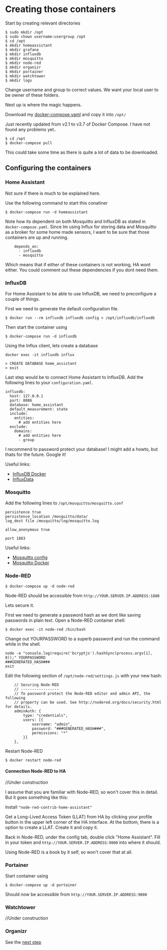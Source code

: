 # Creating those containers

Start by creating relevant directories

```
$ sudo mkdir /opt
$ sudo chown username:usergroup /opt
$ cd /opt
$ mkdir homeassistant
$ mkdir grafana
$ mkdir influxdb
$ mkdir mosquitto
$ mkdir node-red
$ mkdir organizr
$ mkdir portainer
$ mkdir watchtower
$ mkdir logs
```
Change username and group to correct values. We want your local user to be owner of these folders.

Next up is where the magic happens.

Download my [docker-compose.yaml](https://gist.github.com/EarlTheCurl/6ccba652616ec9cac3c2538b838ab06e) and copy it into `/opt/`

Just recently updated from v2.1 to v3.7 of Docker Compose. I have not found any problems yet..

```
$ cd /opt
$ docker-compose pull
```

This could take some time as there is quite a lot of data to be downloaded.


## Configuring the containers

### Home Assistant
Not sure if there is much to be explained here.

Use the following command to start this conatiner
```
$ docker-compose run -d homeassistant
```

Note how its dependent on both Mosquitto and InfluxDB as stated in `docker-compose.yaml`. Since Im using Influx for storing data and Mosquitto as a broker for some home made sensors, I want to be sure that those containers are up and running.

```
    depends_on:
      - influxdb
      - mosquitto
```

Which means that if either of these containers is not working, HA wont either. You could comment out these dependencies if you dont need them.



### InfluxDB
For Home Assistant to be able to use InfluxDB, we need to preconfigure a couple of things. 


First we need to generate the default configuration file.
```
$ docker run --rm influxdb influxdb config > /opt/influxdb/influxdb
```

Then start the container using

```
$ docker-compose run -d influxdb
```

Using the Influx client, lets create a database
```
docker exec -it influxdb influx

> CREATE DATABASE home_assistant
> exit
```


Last step would be to connect Home Assistant to InfluxDB. Add the following lines to your `configuration.yaml`. 

```
influxdb:
  host: 127.0.0.1
  port: 8086
  database: home_assistant
  default_measurement: state
  include:
    entities:
      # add entities here
  exclude:
    domains:
      # add entities here
      - group
```

I recommend to password protect your database! I might add a howto, but thats for the future. Google it!



Useful links:
- [InfluxDB Docker](https://hub.docker.com/_/influxdb/)
- [InfluxData](https://docs.influxdata.com/influxdb/v1.7/introduction/installation/)


### Mosquitto
Add the following lines to 
`/opt/mosquitto/mosquitto.conf`

```
persistence true
persistence_location /mosquitto/data/
log_dest file /mosquitto/log/mosquitto.log

allow_anonymous true

port 1883
```

Useful links:
- [Mosquitto config](https://mosquitto.org/man/mosquitto-conf-5.html)
- [Mosquitto Docker](https://hub.docker.com/_/eclipse-mosquitto/)




### Node-RED
```
$ docker-compose up -d node-red
```
Node-RED should be accessible from `http://YOUR.SERVER.IP.ADDRESS:1880`

Lets secure it.

First we need to generate a password hash as we dont like saving passwords in plain text. Open a Node-RED container shell:
```
$ docker exec -it node-red /bin/bash
```

Change out YOURPASSWORD to a superb password and run the command while in the shell.

```
node -e "console.log(require('bcryptjs').hashSync(process.argv[1], 8));" YOURPASSWORD
###GENERATED_HASH###
exit
```

Edit the following section of  `/opt/node-red/settings.js` with your new hash:
```
    // Securing Node-RED
    // -----------------
    // To password protect the Node-RED editor and admin API, the following
    // property can be used. See http://nodered.org/docs/security.html for details.
    adminAuth: {
        type: "credentials",
        users: [{
            username: "admin",
            password: "###GENERATED_HASH###",
            permissions: "*"
        }]
    },
```

Restart Node-RED
```
$ docker restart node-red
```



#### Connection Node-RED to HA
//Under construction

I assume that you are familiar with Node-RED, so won't cover this in detail. But it goes something like this:

Install `"node-red-contrib-home-assistant"`

Get a Long-Lived Access Token (LLAT) from HA by clicking your profile button in the upper left corner of the HA interface. At the bottom, there is a option to create a LLAT. Create it and copy it.

Back in Node-RED, under the config tab, double click "Home Assistant". Fill in your token and `http://YOUR.SERVER.IP.ADDRESS:9000` into where it should.

Using Node-RED is a book by it self, so won't cover that at all. 



### Portainer
Start container using
```
$ docker-compose up -d portainer
```

Should now be accessible from `http://YOUR.SERVER.IP.ADDRESS:9000`


### Watchtower
//Under construction


### Organizr
See the [next step](docs/3_SECURE_CONNECTION.md)
